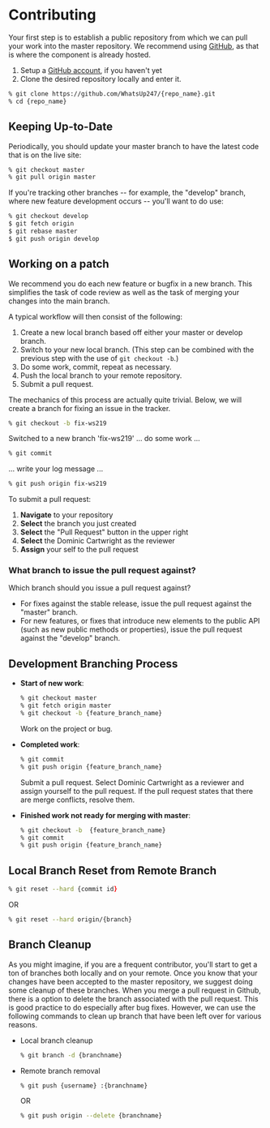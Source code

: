 # Contributing

Your first step is to establish a public repository from which we can pull your work into the master repository. We recommend using [GitHub](https://github.com), as that is where the component is already hosted.

1. Setup a [GitHub account](http://github.com/), if you haven't yet
2. Clone the desired repository locally and enter it.

```zsh
% git clone https://github.com/WhatsUp247/{repo_name}.git
% cd {repo_name}
```

## Keeping Up-to-Date

Periodically, you should update your master branch to have the latest code that is on the live site:

```zsh
% git checkout master
% git pull origin master
```

If you're tracking other branches -- for example, the "develop" branch, where new feature development occurs -- you'll want to do use:

```zsh
% git checkout develop
$ git fetch origin
$ git rebase master
$ git push origin develop
```

## Working on a patch

We recommend you do each new feature or bugfix in a new branch. This simplifies the task of code review as well as the task of merging your changes into the
main branch.

A typical workflow will then consist of the following:

1. Create a new local branch based off either your master or develop branch.
2. Switch to your new local branch. (This step can be combined with the previous step with the use of `git checkout -b`.)
3. Do some work, commit, repeat as necessary.
4. Push the local branch to your remote repository.
5. Submit a pull request.

The mechanics of this process are actually quite trivial. Below, we will create a branch for fixing an issue in the tracker.

```zsh
% git checkout -b fix-ws219
```

Switched to a new branch 'fix-ws219'
... do some work ...

```zsh
% git commit
```

... write your log message ...

```zsh
% git push origin fix-ws219
```

To submit a pull request:

1. **Navigate** to your repository
2. **Select** the branch you just created
3. **Select** the "Pull Request" button in the upper right
4. **Select** the Dominic Cartwright as the reviewer
5. **Assign** your self to the pull request

### What branch to issue the pull request against?

Which branch should you issue a pull request against?

-   For fixes against the stable release, issue the pull request against the "master" branch.
-   For new features, or fixes that introduce new elements to the public API (such as new public methods or properties), issue the pull request against the "develop" branch.

## Development Branching Process

-   **Start of new work**:

    ```zsh
    % git checkout master
    % git fetch origin master
    % git checkout -b {feature_branch_name}
    ```

    Work on the project or bug.

-   **Completed work**:

    ```zsh
    % git commit
    % git push origin {feature_branch_name}
    ```

    Submit a pull request. Select Dominic Cartwright as a reviewer and assign yourself to the pull request.
    If the pull request states that there are merge conflicts, resolve them.

-   **Finished work not ready for merging with master**:

    ```zsh
    % git checkout -b  {feature_branch_name}
    % git commit
    % git push origin {feature_branch_name}
    ```

## Local Branch Reset from Remote Branch

```zsh
% git reset --hard {commit id}
```

OR

```zsh
% git reset --hard origin/{branch}
```

## Branch Cleanup

As you might imagine, if you are a frequent contributor, you'll start to get a ton of branches both locally and on your remote. Once you know that your changes have been accepted to the master repository, we suggest doing some cleanup of these branches. When you merge a pull request in Github, there is a option to delete the branch associated with the pull request. This is good practice to do especially after bug fixes. However, we can use the following commands to clean up branch that have been left over for various reasons.

-   Local branch cleanup

    ```zsh
    % git branch -d {branchname}
    ```

-   Remote branch removal

    ```zsh
    % git push {username} :{branchname}
    ```

    OR

    ```zsh
    % git push origin --delete {branchname}
    ```
